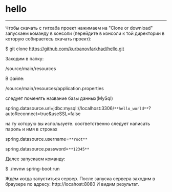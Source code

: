 # hello
***
Чтобы скачать с гитхаба проект нажимаем на "Clone or download"  запускаем команду в консоли (перейдите в консоли к той директории в которую собираетесь скачать проект):

$ git clone https://github.com/kurbanovfarkhad/hello.git

Заходим в папку:

/source/main/resources

В файле:

/source/main/resources/application.properties

следует поменять название базы данных(MySql)

spring.datasource.url=jdbc:mysql://localhost:3306/```**hello_world**```?autoReconnect=true&useSSL=false

на ту которую вы используете. соответственно следует написать пароль и имя в строках

spring.datasource.username=```**root**```

spring.datasource.password=```**12345**```

Далее запускаем команду:

$ ./mvnw spring-boot:run

Ждём когда запуститься сервер. После запуска сервера заходим в браузере по адресу:
http://locahost:8080
И видим результат.

